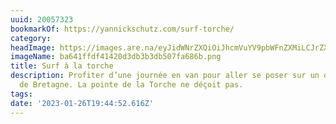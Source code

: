 ```yaml
---
uuid: 20057323
bookmarkOf: https://yannickschutz.com/surf-torche/
category:
headImage: https://images.are.na/eyJidWNrZXQiOiJhcmVuYV9pbWFnZXMiLCJrZXkiOiIyMDA1NzMyMy9vcmlnaW5hbF9iYTY0MWZmZGY0MTQyMGQzZGIzYjNkYjUwN2ZhNjg2Yi5wbmciLCJlZGl0cyI6eyJyZXNpemUiOnsid2lkdGgiOjEyMDAsImhlaWdodCI6MTIwMCwiZml0IjoiaW5zaWRlIiwid2l0aG91dEVubGFyZ2VtZW50Ijp0cnVlfSwid2VicCI6eyJxdWFsaXR5Ijo5MH0sImpwZWciOnsicXVhbGl0eSI6OTB9LCJyb3RhdGUiOm51bGx9fQ==?bc=0
imageName: ba641ffdf41420d3db3b3db507fa686b.png
title: Surf à la torche
description: Profiter d’une journée en van pour aller se poser sur un des spots mythiques
  de Bretagne. La pointe de la Torche ne déçoit pas.
tags:
date: '2023-01-26T19:44:52.616Z'
---
```

